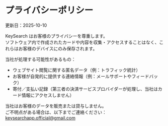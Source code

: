 # プライバシーポリシー
更新日：2025-10-10

KeySearch はお客様のプライバシーを尊重します。  
ソフトウェア内で作成されたカードや内容を収集・アクセスすることはなく、これらはお客様のデバイスにのみ保存されます。  

当社が処理する可能性があるもの：
- ウェブサイト閲覧に関する匿名データ（例：トラフィック統計）  
- お客様が自発的に提供する連絡情報（例：メールサポートやフィードバック）  
- 寄付／支払い記録（第三者の決済サービスプロバイダーが処理し、当社はカード情報にアクセスしません）  

当社はお客様のデータを販売または貸与しません。  
ご不明点がある場合は、以下までご連絡ください：keysearchapp.official@gmail.com